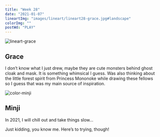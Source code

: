 ```yaml
---
title: "Week 28"
date: "2021-01-07"
lineartImg: "images/lineart/lineart28-grace.jpg#landscape"
colorImg: ""
postWd: "PLAY"
---
```


<!-- ![squiggle-postWd](/images/squiggleline-1.svg#squiggle-line) -->


![lineart-grace](/images/lineart-grace.png#lineart-grace)
## Grace
I don’t know what I just drew, maybe they are cute monsters behind ghost cloak and mask. It is something whimsical I guess. Was also thinking about the little forest spirit from Princess Mononoke while drawing these fellows so I guess that was my main source of inspiration.  

![color-minji](/images/color-minji.png#color-minji)
## Minji
In 2021, I will chill out and take things slow...

Just kidding, you know me. Here’s to trying, though!		